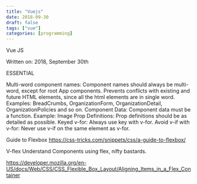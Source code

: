 ```yaml
---
title: "Vuejs"
date: 2018-09-30
draft: false
tags: ["vue"]
categories: [programming]
---
```


Vue JS

Written on: 2018, September 30th

ESSENTIAL

Multi-word component names: Component names should always be multi-word, except for root App components.
Prevents conflicts with existing and future HTML elements, since all the html elements are in single word.
Examples: BreadCrumbs, OrganizationForm, OrganizationDetail, OrganizationPolicies and so on.
Component Data: Component data must be a function.
Example: Image
Prop Definitions: Prop definitions should be as detailed as possible.
Keyed v-for: Always use key with v-for.
Avoid v-if with v-for: Never use v-if on the same element as v-for.


Guide to Flexbox
https://css-tricks.com/snippets/css/a-guide-to-flexbox/

V-flex
Understand Components using flex, nifty bastards.

https://developer.mozilla.org/en-US/docs/Web/CSS/CSS_Flexible_Box_Layout/Aligning_Items_in_a_Flex_Container
